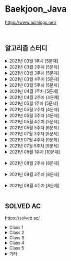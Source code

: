 # Baekjoon_Java

https://www.acmicpc.net/

<br />

## 알고리즘 스터디

<details>
<summary>2021년 03월 1주차 [5문제]</summary>

| 번호  | 티어 | 제목                                                 | 풀이                                     |
| ----- | ---- | ---------------------------------------------------- | ---------------------------------------- |
| 1783  | S4   | [병든 나이트](https://www.acmicpc.net/problem/1783)  | [Java](Java/baekjoon/Problem_1783.java)  |
| 2228  | G5   | [구간나누기](https://www.acmicpc.net/problem/2228)   | [Java](Java/baekjoon/Problem_2228.java)  |
| 2792  | S3   | [보석상자](https://www.acmicpc.net/problem/2792)     | [Java](Java/baekjoon/Problem_2792.java)  |
| 7576  | S1   | [토마토](https://www.acmicpc.net/problem/7576)       | [Java](Java/baekjoon/Problem_7576.java)  |
| 15979 | S2   | [스승님 찾기](https://www.acmicpc.net/problem/15979) | [Java](Java/baekjoon/Problem_15979.java) |

</details>

<details>
<summary>2021년 03월 2주차 [5문제]</summary>

| 번호  | 티어 | 제목                                                   | 풀이                                     |
| ----- | ---- | ------------------------------------------------------ | ---------------------------------------- |
| 1043  | G4   | [거짓말](https://www.acmicpc.net/problem/1043)         | [Java](Java/baekjoon/Problem_1043.java)  |
| 1246  | S5   | [온라인 판매](https://www.acmicpc.net/problem/1246)    | [Java](Java/baekjoon/Problem_1246.java)  |
| 2776  | S4   | [암기왕](https://www.acmicpc.net/problem/2776)         | [Java](Java/baekjoon/Problem_2776.java)  |
| 11048 | S1   | [이동하기](https://www.acmicpc.net/problem/11048)      | [Java](Java/baekjoon/Problem_11048.java) |
| 16931 | S2   | [겉넓이 구하기](https://www.acmicpc.net/problem/16931) | [Java](Java/baekjoon/Problem_16931.java) |

</details>

<details>
<summary>2021년 03월 3주차 [5문제]</summary>

| 번호  | 티어 | 제목                                                | 풀이                                     |
| ----- | ---- | --------------------------------------------------- | ---------------------------------------- |
| 1463  | S3   | [1로 만들기](https://www.acmicpc.net/problem/1463)  | [Java](Java/baekjoon/Problem_1463.java)  |
| 2156  | S1   | [포도주 시식](https://www.acmicpc.net/problem/2156) | [Java](Java/baekjoon/Problem_2156.java)  |
| 5021  | S1   | [왕위 계승](https://www.acmicpc.net/problem/5021)   | [Java](Java/baekjoon/Problem_5021.java)  |
| 6064  | S1   | [카잉 달력 ](https://www.acmicpc.net/problem/6064)  | [Java](Java/baekjoon/Problem_6064.java)  |
| 14391 | G3   | [종이 조각](https://www.acmicpc.net/problem/14391)  | [Java](Java/baekjoon/Problem_14391.java) |

</details>

<details>
<summary>2021년 03월 4주차 [5문제]</summary>

| 번호 | 티어 | 제목                                                     | 풀이                                    |
| ---- | ---- | -------------------------------------------------------- | --------------------------------------- |
| 1058 | S2   | [친구](https://www.acmicpc.net/problem/1058)             | [Java](Java/baekjoon/Problem_1058.java) |
| 1747 | G5   | [소수&팰린드롬](https://www.acmicpc.net/problem/1747)    | [Java](Java/baekjoon/Problem_1747.java) |
| 1753 | G5   | [최단경로](https://www.acmicpc.net/problem/1753)         | [Java](Java/baekjoon/Problem_1753.java) |
| 4781 | G5   | [사탕가게](https://www.acmicpc.net/problem/4781)         | [Java](Java/baekjoon/Problem_4781.java) |
| 7453 | G2   | [합이 0인 네 정수](https://www.acmicpc.net/problem/7453) | [Java](Java/baekjoon/Problem_7453.java) |

</details>

<details>
<summary>2021년 03월 5주차 [5문제]</summary>

| 번호  | 티어 | 제목                                                 | 풀이                                     |
| ----- | ---- | ---------------------------------------------------- | ---------------------------------------- |
| 2011  | S1   | [암호코드](https://www.acmicpc.net/problem/2011)     | [Java](Java/baekjoon/Problem_2011.java)  |
| 2591  | G5   | [숫자카드](https://www.acmicpc.net/problem/2591)     | [Java](Java/baekjoon/Problem_2591.java)  |
| 9663  | G5   | [N-Queen](https://www.acmicpc.net/problem/9663)      | [Java](Java/baekjoon/Problem_9663.java)  |
| 14503 | G5   | [로봇 청소기](https://www.acmicpc.net/problem/14503) | [Java](Java/baekjoon/Problem_14503.java) |
| 16472 | G3   | [고냥이](https://www.acmicpc.net/problem/16472)      | [Java](Java/baekjoon/Problem_16472.java) |

</details>

<details>
<summary>2021년 04월 1주차 [5문제]</summary>

| 번호  | 티어 | 제목                                                       | 풀이                                     |
| ----- | ---- | ---------------------------------------------------------- | ---------------------------------------- |
| 1922  | G4   | [네트워크 연결](https://www.acmicpc.net/problem/1922)      | [Java](Java/baekjoon/Problem_1922.java)  |
| 1991  | S1   | [트리 순회](https://www.acmicpc.net/problem/1991)          | [Java](Java/baekjoon/Problem_1991.java)  |
| 4195  | G2   | [친구 네트워크](https://www.acmicpc.net/problem/4195)      | [Java](Java/baekjoon/Problem_4195.java)  |
| 9177  | G5   | [단어 섞기](https://www.acmicpc.net/problem/9177)          | [Java](Java/baekjoon/Problem_9177.java)  |
| 10424 | S1   | [알고리즘 기말고사](https://www.acmicpc.net/problem/10424) | [Java](Java/baekjoon/Problem_10424.java) |

</details>

<details>
<summary>2021년 04월 2주차 [4문제]</summary>

| 번호  | 티어 | 제목                                                       | 풀이                                     |
| ----- | ---- | ---------------------------------------------------------- | ---------------------------------------- |
| 1041  | S1   | [주사위](https://www.acmicpc.net/problem/1041)             | [Java](Java/baekjoon/Problem_1041.java)  |
| 14171 | S1   | [Cities and States](https://www.acmicpc.net/problem/14171) | [Java](Java/baekjoon/Problem_14171.java) |
| 16234 | G5   | [나무 재테크](https://www.acmicpc.net/problem/16235)       | [Java](Java/baekjoon/Problem_16234.java) |
| 17836 | G5   | [공주님을 구해라!](https://www.acmicpc.net/problem/17836)  | [Java](Java/baekjoon/Problem_17836.java) |

</details>

<details>
<summary>2021년 05월 1주차 [5문제]</summary>

| 번호  | 티어 | 제목                                                                                       | 풀이                                     |
| ----- | ---- | ------------------------------------------------------------------------------------------ | ---------------------------------------- |
| 1005  | G3   | [ACM Craft](https://www.acmicpc.net/problem/1005)                                          | [Java](Java/baekjoon/Problem_1005.java)  |
| 1757  | G5   | [달려달려](https://www.acmicpc.net/problem/1757)                                           | [Java](Java/baekjoon/Problem_1757.java)  |
| 11000 | G5   | [강의실 배정](https://www.acmicpc.net/problem/11000)                                       | [Java](Java/baekjoon/Problem_11000.java) |
| 11952 | G1   | [좀비](https://www.acmicpc.net/problem/11952)                                              | [Java](Java/baekjoon/Problem_11952.java) |
| 19582 | G4   | [200년간 폐관수련했더니 PS 최강자가 된 건에 대하여](https://www.acmicpc.net/problem/19582) | [Java](Java/baekjoon/Problem_19582.java) |

</details>

<details>
<summary>2021년 05월 2주차 [4문제]</summary>

| 번호  | 티어 | 제목                                                        | 풀이                                     |
| ----- | ---- | ----------------------------------------------------------- | ---------------------------------------- |
| 1916  | G5   | [최소비용 구하기](https://www.acmicpc.net/problem/1916)     | [Java](Java/baekjoon/Problem_1916.java)  |
| 2618  | P5   | [경찰차 (미해결)](https://www.acmicpc.net/problem/2618)     |
| 10282 | G4   | [해킹](https://www.acmicpc.net/problem/10282)               | [Java](Java/baekjoon/Problem_10282.java) |
| 18235 | G3   | [지금 만나러 갑니다](https://www.acmicpc.net/problem/18235) | [Java](Java/baekjoon/Problem_18235.java) |

</details>

<details>
<summary>2021년 05월 3주차 [4문제]</summary>

| 번호  | 티어 | 제목                                                      | 풀이                                     |
| ----- | ---- | --------------------------------------------------------- | ---------------------------------------- |
| 1647  | G4   | [도시 분할 계획](https://www.acmicpc.net/problem/1647)    | [Java](Java/baekjoon/Problem_1647.java)  |
| 11403 | S1   | [경로찾기](https://www.acmicpc.net/problem/11403)         | [Java](Java/baekjoon/Problem_11403.java) |
| 11725 | S2   | [트리의 부모 찾기](https://www.acmicpc.net/problem/11725) | [Java](Java/baekjoon/Problem_11725.java) |
| 15663 | S2   | [N과 M (9)](https://www.acmicpc.net/problem/15663)        | [Java](Java/baekjoon/Problem_15663.java) |

</details>

<details>
<summary>2021년 05월 4주차 [5문제]</summary>

| 번호  | 티어 | 제목                                                             | 풀이                                     |
| ----- | ---- | ---------------------------------------------------------------- | ---------------------------------------- |
| 1389  | S1   | [케빈 베이컨의 6단계 법칙](https://www.acmicpc.net/problem/1389) | [Java](Java/baekjoon/Problem_1389.java)  |
| 1504  | G4   | [특정한 최단 경로](https://www.acmicpc.net/problem/1504)         | [Java](Java/baekjoon/Problem_1504.java)  |
| 2467  | G5   | [용액](https://www.acmicpc.net/problem/2467)                     | [Java](Java/baekjoon/Problem_2467.java)  |
| 9097  | S1   | [Quad Trees](https://www.acmicpc.net/problem/9097)               | [Java](Java/baekjoon/Problem_9097.java)  |
| 17404 | G4   | [RGB거리 2](https://www.acmicpc.net/problem/17404)               | [Java](Java/baekjoon/Problem_17404.java) |

</details>

<details>
<summary>2021년 05월 5주차 [6문제]</summary>

| 번호  | 티어 | 제목                                                                  | 풀이                                     |
| ----- | ---- | --------------------------------------------------------------------- | ---------------------------------------- |
| 1865  | G4   | [웜홀](https://www.acmicpc.net/problem/1865)                          | [Java](Java/baekjoon/Problem_1865.java)  |
| 2098  | G1   | [외판원 순회](https://www.acmicpc.net/problem/2098)                   | [Java](Java/baekjoon/Problem_2098.java)  |
| 9466  | G4   | [텀 프로젝트](https://www.acmicpc.net/problem/9466)                   | [Java](Java/baekjoon/Problem_9466.java)  |
| 12738 | G2   | [가장 긴 증가하는 부분 수열 3](https://www.acmicpc.net/problem/12738) | [Java](Java/baekjoon/Problem_12738.java) |
| 12850 | G1   | [본대 산책 2](https://www.acmicpc.net/problem/12850)                  | [Java](Java/baekjoon/Problem_12850.java) |
| 17143 | G2   | [낚시왕](https://www.acmicpc.net/problem/17143)                       | [Java](Java/baekjoon/Problem_17143.java) |

</details>

<details>
<summary>2021년 07월 3주차 [5문제]</summary>

| 번호  | 티어 | 제목                                                 | 풀이                                     |
| ----- | ---- | ---------------------------------------------------- | ---------------------------------------- |
| 1300  | G3   | [K번째 수](https://www.acmicpc.net/problem/1300)     | [Java](Java/baekjoon/Problem_1300.java)  |
| 2437  | G3   | [저울](https://www.acmicpc.net/problem/2437)         | [Java](Java/baekjoon/Problem_2437.java)  |
| 12907 | G5   | [동물원](https://www.acmicpc.net/problem/12907)      | [Java](Java/baekjoon/Problem_12907.java) |
| 14267 | G5   | [회사 문화 1](https://www.acmicpc.net/problem/14267) | [Java](Java/baekjoon/Problem_14267.java) |
| 17616 | G3   | [등수 찾기](https://www.acmicpc.net/problem/17616)   | [Java](Java/baekjoon/Problem_17616.java) |

</details>

<details>
<summary>2021년 07월 4주차 [9문제]</summary>

| 번호  | 티어 | 제목                                                   | 풀이                                     |
| ----- | ---- | ------------------------------------------------------ | ---------------------------------------- |
| 1484  | G4   | [다이어트](https://www.acmicpc.net/problem/1484)       | [Java](Java/baekjoon/Problem_1484.java)  |
| 1685  | G3   | [숫자놀이](https://www.acmicpc.net/problem/1685)       | [Java](Java/baekjoon/Problem_1685.java)  |
| 5052  | G4   | [전화번호 목록](https://www.acmicpc.net/problem/5052)  | [Java](Java/baekjoon/Problem_5052.java)  |
| 5529  | P5   | [저택 (미해결)](https://www.acmicpc.net/problem/5529)  |                                          |
| 9997  | G2   | [폰트](https://www.acmicpc.net/problem/9997)           | [Java](Java/baekjoon/Problem_9997.java)  |
| 10564 | G2   | [팔굽혀펴기](https://www.acmicpc.net/problem/10564)    | [Java](Java/baekjoon/Problem_10564.java) |
| 12744 | G3   | [팬케이스 쌓기](https://www.acmicpc.net/problem/12744) | [Java](Java/baekjoon/Problem_12744.java) |
| 12904 | G5   | [A와 B](https://www.acmicpc.net/problem/12904)         | [Java](Java/baekjoon/Problem_12904.java) |
| 19542 | G4   | [전단지 돌리기](https://www.acmicpc.net/problem/19542) | [Java](Java/baekjoon/Problem_19542.java) |

</details>

<details>
<summary>2021년 07월 5주차 [9문제]</summary>

| 번호  | 티어 | 제목                                                    | 풀이                                     |
| ----- | ---- | ------------------------------------------------------- | ---------------------------------------- |
| 1082  | G4   | [방 번호](https://www.acmicpc.net/problem/1082)         | [Java](Java/baekjoon/Problem_1082.java)  |
| 1103  | G2   | [게임](https://www.acmicpc.net/problem/1103)            | [Java](Java/baekjoon/Problem_1103.java)  |
| 2150  | P5   | [SCC](https://www.acmicpc.net/problem/2150)             | [Java](Java/baekjoon/Problem_2150.java)  |
| 2038  | G2   | [골롱 수열](https://www.acmicpc.net/problem/2038)       | [Java](Java/baekjoon/Problem_2038.java)  |
| 2550  | G4   | [전구](https://www.acmicpc.net/problem/2550)            | [Java](Java/baekjoon/Problem_2550.java)  |
| 11049 | G3   | [행렬 곱셈 순서](https://www.acmicpc.net/problem/11049) | [Java](Java/baekjoon/Problem_11049.java) |
| 14725 | G2   | [개미굴](https://www.acmicpc.net/problem/14725)         | [Java](Java/baekjoon/Problem_14725.java) |
| 15961 | G4   | [회전 초밥](https://www.acmicpc.net/problem/15961)      | [Java](Java/baekjoon/Problem_15961.java) |
| 16118 | G1   | [달빛 여우](https://www.acmicpc.net/problem/16118)      | [Java](Java/baekjoon/Problem_16118.java) |

</details>

<details>
<summary>2021년 08월 1주차 [10문제]</summary>

| 번호  | 티어 | 제목                                                    | 풀이                                     |
| ----- | ---- | ------------------------------------------------------- | ---------------------------------------- |
| 1219  | G2   | [오민식의 고민](https://www.acmicpc.net/problem/1219)   | [Java](Java/baekjoon/Problem_1219.java)  |
| 1766  | G2   | [문제집](https://www.acmicpc.net/problem/1766)          | [Java](Java/baekjoon/Problem_1766.java)  |
| 2306  | G3   | [유전자](https://www.acmicpc.net/problem/2306)          | [Java](Java/baekjoon/Problem_2306.java)  |
| 2357  | G1   | [최솟값과 최댓값](https://www.acmicpc.net/problem/2357) | [Java](Java/baekjoon/Problem_2357.java)  |
| 2933  | G2   | [미네랄](https://www.acmicpc.net/problem/2933)          | [Java](Java/baekjoon/Problem_2933.java)  |
| 4090  | G3   | [뱀파이어 숫자](https://www.acmicpc.net/problem/4090)   | [Java](Java/baekjoon/Problem_4090.java)  |
| 4196  | P4   | [도미노 (미해결)](https://www.acmicpc.net/problem/4196) |                                          |
| 11758 | G5   | [CCW](https://www.acmicpc.net/problem/11758)            | [Java](Java/baekjoon/Problem_11758.java) |
| 12969 | G1   | [ABC](https://www.acmicpc.net/problem/12969)            | [Java](Java/baekjoon/Problem_12969.java) |
| 18234 | G4   | [당근 훔쳐 먹기](https://www.acmicpc.net/problem/18234) | [Java](Java/baekjoon/Problem_18234.java) |

</details>
<br />

<details>
<summary>2021년 08월 2주차 [8문제]</summary>

| 번호  | 티어 | 제목                                                      | 풀이                                     |
| ----- | ---- | --------------------------------------------------------- | ---------------------------------------- |
| 1786  | P5   | [찾기](https://www.acmicpc.net/problem/1786)              | [Java](Java/baekjoon/Problem_1786.java)  |
| 1810  | G4   | [징검다리 달리기 2](https://www.acmicpc.net/problem/1810) | [Java](Java/baekjoon/Problem_1810.java)  |
| 1949  | G1   | [우수 마을](https://www.acmicpc.net/problem/1949)         | [Java](Java/baekjoon/Problem_1949.java)  |
| 2457  | G4   | [공주님의 정원](https://www.acmicpc.net/problem/2457)     | [Java](Java/baekjoon/Problem_2457.java)  |
| 2616  | G4   | [소형 기관차](https://www.acmicpc.net/problem/2616)       | [Java](Java/baekjoon/Problem_2616.java)  |
| 5463  | G1   | [건포도](https://www.acmicpc.net/problem/5463)            | [Java](Java/baekjoon/Problem_5463.java)  |
| 10217 | G1   | [KCM Travel](https://www.acmicpc.net/problem/10217)       | [Java](Java/baekjoon/Problem_10217.java) |
| 14722 | G4   | [우유 도시](https://www.acmicpc.net/problem/14722)        | [Java](Java/baekjoon/Problem_14722.java) |

</details>
<br />

<details>
<summary>2021년 08월 3주차 [8문제]</summary>

| 번호  | 티어 | 제목                                                                    | 풀이                                     |
| ----- | ---- | ----------------------------------------------------------------------- | ---------------------------------------- |
| 1062  | G4   | [가르침](https://www.acmicpc.net/problem/1062)                          | [Java](Java/baekjoon/Problem_1062.java)  |
| 1101  | G4   | [스티커 정리 1](https://www.acmicpc.net/problem/1101)                   | [Java](Java/baekjoon/Problem_1101.java)  |
| 1715  | G4   | [카드 정렬하기](https://www.acmicpc.net/problem/1715)                   | [Java](Java/baekjoon/Problem_1715.java)  |
| 2931  | G3   | [가스관](https://www.acmicpc.net/problem/2931)                          | [Java](Java/baekjoon/Problem_2931.java)  |
| 6549  | P5   | [히스토그램에서 가장 큰 직사각형](https://www.acmicpc.net/problem/6549) | [Java](Java/baekjoon/Problem_6549.java)  |
| 11309 | P5   | [파워!!달걀](https://www.acmicpc.net/problem/11309)                     | [Java](Java/baekjoon/Problem_11309.java) |
| 11567 | G2   | [선진이의 겨울 왕국](https://www.acmicpc.net/problem/11567)             | [Java](Java/baekjoon/Problem_11567.java) |
| 18809 | G1   | [Gaaaaaaaaaarden](https://www.acmicpc.net/problem/18809)                | [Java](Java/baekjoon/Problem_18809.java) |

</details>
<br />

<details>
<summary>2021년 08월 4주차 [8문제]</summary>

| 번호  | 티어 | 제목                                                            | 풀이                                     |
| ----- | ---- | --------------------------------------------------------------- | ---------------------------------------- |
| 1111  | G2   | [IQ Test (미해결)](https://www.acmicpc.net/problem/1111)        |                                          |
| 1437  | G4   | [수 분해](https://www.acmicpc.net/problem/1437)                 | [Java](Java/baekjoon/Problem_1437.java)  |
| 1477  | G4   | [휴게소 세우기](https://www.acmicpc.net/problem/1477)           | [Java](Java/baekjoon/Problem_1477.java)  |
| 1799  | G1   | [비숍](https://www.acmicpc.net/problem/1799)                    | [Java](Java/baekjoon/Problem_1799.java)  |
| 11505 | G1   | [구간 곱 구하기](https://www.acmicpc.net/problem/11505)         | [Java](Java/baekjoon/Problem_11505.java) |
| 11869 | P4   | [님블](https://www.acmicpc.net/problem/11869)                   | [Java](Java/baekjoon/Problem_11869.java) |
| 15490 | G2   | [즐거운 게임 (미해결)](https://www.acmicpc.net/problem/15490)   |                                          |
| 21611 | G2   | [마법사 상어와 블리자드](https://www.acmicpc.net/problem/21611) | [Java](Java/baekjoon/Problem_21611.java) |

</details>
<br />

## SOLVED AC

https://solved.ac/

<details>
<summary>Class 1</summary>

| 번호 | 티어 | 제목                                           | 풀이                                                                         |
| ---- | ---- | ---------------------------------------------- | ---------------------------------------------------------------------------- |
| 2475 | B5   | [검증수](https://www.acmicpc.net/problem/2475) | [Java](Java/baekjoon/Problem_2475.java) [C++](Cpp/baekjoon/Problem_2475.cpp) |
| 2562 | B2   | [최댓값](https://www.acmicpc.net/problem/2562) | [Java](Java/baekjoon/Problem_2562.java)                                      |
| 2753 | B4   | [윤년](https://www.acmicpc.net/problem/2753)   | [Java](Java/baekjoon/Problem_2753.java)                                      |
| 3052 | B2   | [나머지](https://www.acmicpc.net/problem/3052) | [Java](Java/baekjoon/Problem_3052.java)                                      |

</details>

<details>
<summary>Class 2</summary>

| 번호  | 티어 | 제목                                                            | 풀이                                     |
| ----- | ---- | --------------------------------------------------------------- | ---------------------------------------- |
| 1018  | S5   | [체스판 다시 칠하기](https://www.acmicpc.net/problem/1018)      | [Java](Java/baekjoon/Problem_1018.java)  |
| 1085  | B3   | [직사각형에서 탈출](https://www.acmicpc.net/problem/1085)       | [Java](Java/baekjoon/Problem_1085.java)  |
| 1181  | S5   | [단어 정렬](https://www.acmicpc.net/problem/1181)               | [Java](Java/baekjoon/Problem_1181.java)  |
| 1259  | B1   | [팰린드롬수](https://www.acmicpc.net/problem/1259)              | [Java](Java/baekjoon/Problem_1259.java)  |
| 1436  | S5   | [영화감독 숌](https://www.acmicpc.net/problem/1436)             | [Java](Java/baekjoon/Problem_1436.java)  |
| 1654  | S3   | [랜선 자르기](https://www.acmicpc.net/problem/1654)             | [Java](Java/baekjoon/Problem_1654.java)  |
| 1874  | S3   | [스택 수열](https://www.acmicpc.net/problem/1874)               | [Java](Java/baekjoon/Problem_1874.java)  |
| 1929  | S2   | [소수 구하기](https://www.acmicpc.net/problem/1929)             | [Java](Java/baekjoon/Problem_1929.java)  |
| 1966  | S3   | [프린터 큐](https://www.acmicpc.net/problem/1966)               | [Java](Java/baekjoon/Problem_1966.java)  |
| 1978  | S4   | [소수 찾기](https://www.acmicpc.net/problem/1978)               | [Java](Java/baekjoon/Problem_1978.java)  |
| 2108  | S4   | [통계학](https://www.acmicpc.net/problem/2108)                  | [Java](Java/baekjoon/Problem_2108.java)  |
| 2164  | S4   | [카드2](https://www.acmicpc.net/problem/2164)                   | [Java](Java/baekjoon/Problem_2164.java)  |
| 2231  | B2   | [분해합](https://www.acmicpc.net/problem/2231)                  | [Java](Java/baekjoon/Problem_2231.java)  |
| 2609  | S5   | [최대공약수와 최소공배수](https://www.acmicpc.net/problem/2609) | [Java](Java/baekjoon/Problem_2609.java)  |
| 2751  | S5   | [수 정렬하기 2](https://www.acmicpc.net/problem/2751)           | [Java](Java/baekjoon/Problem_2751.java)  |
| 2775  | B2   | [부녀회장이 될테야](https://www.acmicpc.net/problem/2775)       | [Java](Java/baekjoon/Problem_2775.java)  |
| 2798  | B2   | [블랙잭](https://www.acmicpc.net/problem/2798)                  | [Java](Java/baekjoon/Problem_2798.java)  |
| 2805  | S3   | [나무자르기](https://www.acmicpc.net/problem/2805)              | [Java](Java/baekjoon/Problem_2805.java)  |
| 4153  | B3   | [직각삼각형](https://www.acmicpc.net/problem/4153)              | [Java](Java/baekjoon/Problem_4153.java)  |
| 4949  | S4   | [균형잡힌 세상](https://www.acmicpc.net/problem/4949)           | [Java](Java/baekjoon/Problem_4949.java)  |
| 7568  | S5   | [덩치](https://www.acmicpc.net/problem/7568)                    | [Java](Java/baekjoon/Problem_7568.java)  |
| 10250 | B3   | [ACM 호텔](https://www.acmicpc.net/problem/10250)               | [Java](Java/baekjoon/Problem_10250.java) |
| 10773 | S4   | [제로](https://www.acmicpc.net/problem/10773)                   | [Java](Java/baekjoon/Problem_10773.java) |
| 10814 | S5   | [나이순 정렬](https://www.acmicpc.net/problem/10814)            | [Java](Java/baekjoon/Problem_10814.java) |
| 10816 | S4   | [숫자 카드 2](https://www.acmicpc.net/problem/10816)            | [Java](Java/baekjoon/Problem_10816.java) |
| 10845 | S4   | [큐](https://www.acmicpc.net/problem/10845)                     | [Java](Java/baekjoon/Problem_10845.java) |
| 10866 | S4   | [덱](https://www.acmicpc.net/problem/10866)                     | [Java](Java/baekjoon/Problem_10866.java) |
| 10989 | S5   | [수 정렬하기 3](https://www.acmicpc.net/problem/10989)          | [Java](Java/baekjoon/Problem_10989.java) |
| 11050 | B1   | [이항 계수1](https://www.acmicpc.net/problem/11050)             | [Java](Java/baekjoon/Problem_11050.java) |
| 11650 | S5   | [좌표 정렬하기](https://www.acmicpc.net/problem/11650)          | [Java](Java/baekjoon/Problem_11650.java) |
| 11651 | S5   | [좌표 정렬하기 2](https://www.acmicpc.net/problem/11651)        | [Java](Java/baekjoon/Problem_11651.java) |
| 11866 | S4   | [요세푸스 문제 0](https://www.acmicpc.net/problem/11866)        | [Java](Java/baekjoon/Problem_11866.java) |
| 15829 | B2   | [Hashing](https://www.acmicpc.net/problem/15829)                | [Java](Java/baekjoon/Problem_15829.java) |
| 18111 | S3   | [마인크래프트](https://www.acmicpc.net/problem/18111)           | [Java](Java/baekjoon/Problem_18111.java) |

</details>

<details>
<summary>Class 3</summary>

| 번호  | 티어 | 제목                                                                | 풀이                                     |
| ----- | ---- | ------------------------------------------------------------------- | ---------------------------------------- |
| 1003  | S3   | [파보나치 수열](https://www.acmicpc.net/problem/1003)               | [Java](Java/baekjoon/Problem_1003.java)  |
| 1012  | S2   | [파보나치 수열](https://www.acmicpc.net/problem/1012)               | [Java](Java/baekjoon/Problem_1012.java)  |
| 1074  | S1   | [Z](https://www.acmicpc.net/problem/1074)                           | [Java](Java/baekjoon/Problem_1074.java)  |
| 1107  | G5   | [리모컨](https://www.acmicpc.net/problem/1107)                      | [Java](Java/baekjoon/Problem_1107.java)  |
| 1260  | S2   | [DFS와 BFS](https://www.acmicpc.net/problem/1260)                   | [Java](Java/baekjoon/Problem_1260.java)  |
| 1541  | S2   | [잃어버린 괄호](https://www.acmicpc.net/problem/1541)               | [Java](Java/baekjoon/Problem_1541.java)  |
| 1620  | S4   | [나는야 포켓몬 마스터 이다솜](https://www.acmicpc.net/problem/1620) | [Java](Java/baekjoon/Problem_1620.java)  |
| 1676  | S4   | [팩토리얼 0의 개수](https://www.acmicpc.net/problem/1676)           | [Java](Java/baekjoon/Problem_1676.java)  |
| 1697  | S1   | [숨바꼭질](https://www.acmicpc.net/problem/1697)                    | [Java](Java/baekjoon/Problem_1697.java)  |
| 1764  | S4   | [듣보잡](https://www.acmicpc.net/problem/1764)                      | [Java](Java/baekjoon/Problem_1764.java)  |
| 1780  | S2   | [종이의 개수](https://www.acmicpc.net/problem/1780)                 | [Java](Java/baekjoon/Problem_1780.java)  |
| 1927  | S1   | [최소 힙](https://www.acmicpc.net/problem/1927)                     | [Java](Java/baekjoon/Problem_1927.java)  |
| 1931  | S2   | [회의실 배정](https://www.acmicpc.net/problem/1931)                 | [Java](Java/baekjoon/Problem_1931.java)  |
| 1992  | S1   | [쿼드 트리](https://www.acmicpc.net/problem/1992)                   | [Java](Java/baekjoon/Problem_1992.java)  |
| 2178  | S1   | [미로 탐색](https://www.acmicpc.net/problem/2178)                   | [Java](Java/baekjoon/Problem_2178.java)  |
| 2263  | S1   | [미로 탐색](https://www.acmicpc.net/problem/2263)                   | [Java](Java/baekjoon/Problem_2263.java)  |
| 2606  | S3   | [바이러스](https://www.acmicpc.net/problem/2606)                    | [Java](Java/baekjoon/Problem_2606.java)  |
| 2630  | S3   | [색종이 만들기](https://www.acmicpc.net/problem/2630)               | [Java](Java/baekjoon/Problem_2630.java)  |
| 2667  | S1   | [단지번호붙이기](https://www.acmicpc.net/problem/2667)              | [Java](Java/baekjoon/Problem_2667.java)  |
| 5430  | G5   | [AC](https://www.acmicpc.net/problem/5430)                          | [Java](Java/baekjoon/Problem_5430.java)  |
| 5525  | S2   | [IOIOI](https://www.acmicpc.net/problem/5525)                       | [Java](Java/baekjoon/Problem_5525.java)  |
| 7569  | S1   | [토마토](https://www.acmicpc.net/problem/7569)                      | [Java](Java/baekjoon/Problem_7569.java)  |
| 7662  | G5   | [이중 우선순위 큐](https://www.acmicpc.net/problem/7662)            | [Java](Java/baekjoon/Problem_7662.java)  |
| 9019  | G5   | [DSLR](https://www.acmicpc.net/problem/9019)                        | [Java](Java/baekjoon/Problem_9019.java)  |
| 9375  | S3   | [패션왕 신해빈](https://www.acmicpc.net/problem/9375)               | [Java](Java/baekjoon/Problem_9375.java)  |
| 10026 | G5   | [적록색약](https://www.acmicpc.net/problem/10026)                   | [Java](Java/baekjoon/Problem_10026.java) |
| 11047 | S2   | [동전 0](https://www.acmicpc.net/problem/11047)                     | [Java](Java/baekjoon/Problem_11047.java) |
| 11279 | S2   | [최대 힙](https://www.acmicpc.net/problem/11279)                    | [Java](Java/baekjoon/Problem_11279.java) |
| 11286 | S1   | [절대값 힙](https://www.acmicpc.net/problem/11286)                  | [Java](Java/baekjoon/Problem_11286.java) |
| 11659 | S3   | [구간 합 구하기 4](https://www.acmicpc.net/problem/11659)           | [Java](Java/baekjoon/Problem_11659.java) |
| 11723 | S5   | [집합](https://www.acmicpc.net/problem/11723)                       | [Java](Java/baekjoon/Problem_11723.java) |
| 11724 | S2   | [연결 요소의 개수](https://www.acmicpc.net/problem/11724)           | [Java](Java/baekjoon/Problem_11724.java) |
| 11726 | S3   | [2xn 타일링](https://www.acmicpc.net/problem/11726)                 | [Java](Java/baekjoon/Problem_11726.java) |
| 14500 | G5   | [테트로미노](https://www.acmicpc.net/problem/14500)                 | [Java](Java/baekjoon/Problem_14500.java) |
| 16236 | G4   | [아기 상어](https://www.acmicpc.net/problem/16236)                  | [Java](Java/baekjoon/Problem_16236.java) |
| 16928 | S1   | [뱀과 사다리 게임](https://www.acmicpc.net/problem/16928)           | [Java](Java/baekjoon/Problem_16928.java) |
| 17219 | S4   | [비밀번호 찾기](https://www.acmicpc.net/problem/17219)              | [Java](Java/baekjoon/Problem_17219.java) |
| 17626 | S5   | [Four Squares](https://www.acmicpc.net/problem/17626)               | [Java](Java/baekjoon/Problem_17626.java) |
| 18870 | S2   | [좌표 압축](https://www.acmicpc.net/problem/18870)                  | [Java](Java/baekjoon/Problem_18870.java) |

</details>

<details>
<summary>Class 4</summary>

| 번호  | 티어 | 제목                                                       | 풀이                                     |
| ----- | ---- | ---------------------------------------------------------- | ---------------------------------------- |
| 1167  | G3   | [트리의 지름](https://www.acmicpc.net/problem/1167)        | [Java](Java/baekjoon/Problem_1167.java)  |
| 1238  | G3   | [파티](https://www.acmicpc.net/problem/1238)               | [Java](Java/baekjoon/Problem_1238.java)  |
| 1629  | S1   | [곱셈](https://www.acmicpc.net/problem/1629)               | [Java](Java/baekjoon/Problem_1629.java)  |
| 1918  | G4   | [후위 표기식](https://www.acmicpc.net/problem/1918)        | [Java](Java/baekjoon/Problem_1918.java)  |
| 1932  | S1   | [정수 삼각형](https://www.acmicpc.net/problem/1932)        | [Java](Java/baekjoon/Problem_1932.java)  |
| 1967  | G4   | [트리의 지름](https://www.acmicpc.net/problem/1967)        | [Java](Java/baekjoon/Problem_1967.java)  |
| 2096  | G4   | [내려가기](https://www.acmicpc.net/problem/2096)           | [Java](Java/baekjoon/Problem_2096.java)  |
| 2206  | G4   | [벽 부수고 이동하기](https://www.acmicpc.net/problem/2206) | [Java](Java/baekjoon/Problem_2206.java)  |
| 2407  | S2   | [조합](https://www.acmicpc.net/problem/2407)               | [Java](Java/baekjoon/Problem_2407.java)  |
| 2638  | G4   | [치즈](https://www.acmicpc.net/problem/2638)               | [Java](Java/baekjoon/Problem_2638.java)  |
| 5639  | S1   | [이진 검색 트리](https://www.acmicpc.net/problem/5639)     | [Java](Java/baekjoon/Problem_5639.java)  |
| 9251  | G5   | [LCS](https://www.acmicpc.net/problem/9251)                | [Java](Java/baekjoon/Problem_9251.java)  |
| 9465  | S2   | [스티커](https://www.acmicpc.net/problem/9465)             | [Java](Java/baekjoon/Problem_9465.java)  |
| 9935  | G4   | [문자열 폭발](https://www.acmicpc.net/problem/9935)        | [Java](Java/baekjoon/Problem_9935.java)  |
| 11404 | G4   | [플로이드](https://www.acmicpc.net/problem/11404)          | [Java](Java/baekjoon/Problem_11404.java) |
| 11444 | G3   | [피보나치 수 6](https://www.acmicpc.net/problem/11444)     | [Java](Java/baekjoon/Problem_11444.java) |
| 11660 | S1   | [구간 합 구하기 5](https://www.acmicpc.net/problem/11660)  | [Java](Java/baekjoon/Problem_11660.java) |
| 11779 | G3   | [최소비용 구하기 2](https://www.acmicpc.net/problem/11779) | [Java](Java/baekjoon/Problem_11779.java) |
| 12865 | G5   | [평범한 배낭](https://www.acmicpc.net/problem/12865)       | [Java](Java/baekjoon/Problem_12865.java) |
| 13172 | G5   | [Σ](https://www.acmicpc.net/problem/13172)                 | [Java](Java/baekjoon/Problem_13172.java) |
| 13549 | G5   | [숨바꼭질 3](https://www.acmicpc.net/problem/13549)        | [Java](Java/baekjoon/Problem_13549.java) |
| 14502 | G5   | [연구소](https://www.acmicpc.net/problem/14502)            | [Java](Java/baekjoon/Problem_14502.java) |
| 14938 | G4   | [서강그라운드](https://www.acmicpc.net/problem/14938)      | [Java](Java/baekjoon/Problem_14938.java) |
| 15650 | S3   | [N과 M (2)](https://www.acmicpc.net/problem/15650)         | [Java](Java/baekjoon/Problem_15650.java) |
| 15652 | S3   | [N과 M (4)](https://www.acmicpc.net/problem/15652)         | [Java](Java/baekjoon/Problem_15652.java) |
| 15654 | S3   | [N과 M (5)](https://www.acmicpc.net/problem/15654)         | [Java](Java/baekjoon/Problem_15654.java) |
| 15657 | S3   | [N과 M (8)](https://www.acmicpc.net/problem/15657)         | [Java](Java/baekjoon/Problem_15657.java) |
| 15666 | S2   | [N과 M (12)](https://www.acmicpc.net/problem/15666)        | [Java](Java/baekjoon/Problem_15666.java) |
| 15686 | G5   | [치킨 배달](https://www.acmicpc.net/problem/15686)         | [Java](Java/baekjoon/Problem_15686.java) |
| 16953 | S1   | [A → B](https://www.acmicpc.net/problem/16953)             | [Java](Java/baekjoon/Problem_16953.java) |
| 17144 | G5   | [미세먼지 안녕!](https://www.acmicpc.net/problem/17144)    | [Java](Java/baekjoon/Problem_17144.java) |

</details>

<details>
<summary>Class 5</summary>

| 번호 | 티어 | 제목                                                     | 풀이                                    |
| ---- | ---- | -------------------------------------------------------- | --------------------------------------- |
| 1007 | G2   | [벡터 매칭](https://www.acmicpc.net/problem/1007)        | [Java](Java/baekjoon/Problem_1007.java) |
| 1197 | G4   | [최소 스패닝 트리](https://www.acmicpc.net/problem/1197) | [Java](Java/baekjoon/Problem_1197.java) |
| 1202 | G2   | [보석 도둑](https://www.acmicpc.net/problem/1202)        | [Java](Java/baekjoon/Problem_1202.java) |
| 1208 | G2   | [부분수열의 합 2](https://www.acmicpc.net/problem/1208)  | [Java](Java/baekjoon/Problem_1208.java) |
| 1509 | G1   | [팰린드롬 분할](https://www.acmicpc.net/problem/1509)    | [Java](Java/baekjoon/Problem_1509.java) |
| 1644 | G3   | [소수의 연속합](https://www.acmicpc.net/problem/1644)    | [Java](Java/baekjoon/Problem_1644.java) |

</details>

<details>
<summary>기타</summary>

| 번호  | 티어 | 제목                                                                 | 풀이                                     |
| ----- | ---- | -------------------------------------------------------------------- | ---------------------------------------- |
| 11053 | S2   | [가장 긴 증가하는 부분 수열](https://www.acmicpc.net/problem/11053)  | [Java](Java/baekjoon/Problem_11053.java) |
| 11055 | S2   | [가장 큰 증가 부분 수열](https://www.acmicpc.net/problem/11055)      | [Java](Java/baekjoon/Problem_11055.java) |
| 11722 | S2   | [가장 긴 감소하는 부분 수열](https://www.acmicpc.net/problem/11722)  | [Java](Java/baekjoon/Problem_11722.java) |
| 11054 | G3   | [가장 긴 바이토닉 부분 수열](https://www.acmicpc.net/problem/11054)  | [Java](Java/baekjoon/Problem_11054.java) |
| 12015 | G2   | [가장 긴 증가하는 부분 수열2](https://www.acmicpc.net/problem/12015) | [Java](Java/baekjoon/Problem_12015.java) |
| 14002 | G4   | [가장 긴 증가하는 부분 수열4](https://www.acmicpc.net/problem/14002) | [Java](Java/baekjoon/Problem_14002.java) |
| 14003 | P5   | [가장 긴 증가하는 부분 수열5](https://www.acmicpc.net/problem/14003) | [Java](Java/baekjoon/Problem_14003.java) |
| 2568  | P5   | [전깃줄 - 2](https://www.acmicpc.net/problem/2568)                   | [Java](Java/baekjoon/Problem_2568.java)  |
| 10830 | G4   | [행렬 제곱](https://www.acmicpc.net/problem/10830)                   | [Java](Java/baekjoon/Problem_10830.java) |
| 2747  | B3   | [피보나치 수](https://www.acmicpc.net/problem/2747)                  | [Java](Java/baekjoon/Problem_2747.java)  |
| 2748  | B1   | [피보나치 수 2](https://www.acmicpc.net/problem/2748)                | [Java](Java/baekjoon/Problem_2748.java)  |
| 2749  | G3   | [피보나치 수 3](https://www.acmicpc.net/problem/2749)                | [Java](Java/baekjoon/Problem_2749.java)  |
| 10826 | S4   | [피보나치 수 4](https://www.acmicpc.net/problem/10826)               | [Java](Java/baekjoon/Problem_10826.java) |
| 10870 | B2   | [피보나치 수 5](https://www.acmicpc.net/problem/10870)               | [Java](Java/baekjoon/Problem_10870.java) |
| 12851 | G5   | [숨바꼭질 2](https://www.acmicpc.net/problem/12851)                  | [Java](Java/baekjoon/Problem_12851.java) |
| 13913 | G4   | [숨바꼭질 4](https://www.acmicpc.net/problem/13913)                  | [Java](Java/baekjoon/Problem_13913.java) |
| 19236 | G2   | [청소년 상어](https://www.acmicpc.net/problem/19236)                 | [Java](Java/baekjoon/Problem_19236.java) |
| 19237 | G3   | [어른 상어](https://www.acmicpc.net/problem/19237)                   | [Java](Java/baekjoon/Problem_19237.java) |
| 15681 | G5   | [트리와 쿼리](https://www.acmicpc.net/problem/15681)                 | [Java](Java/baekjoon/Problem_15681.java) |

</details>

